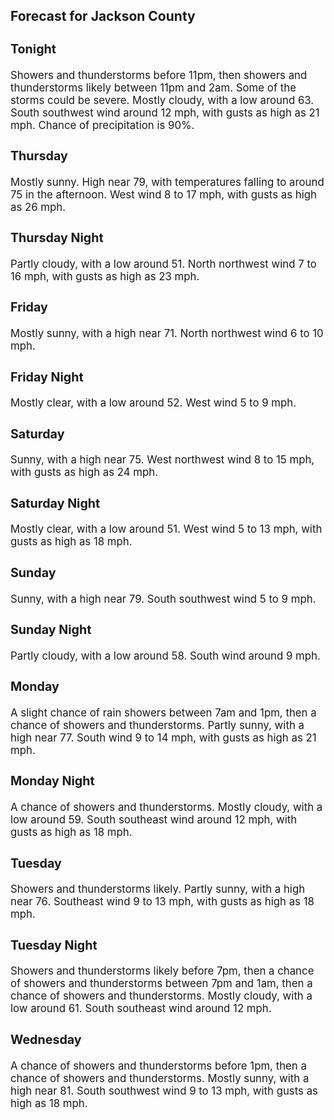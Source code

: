 <div>
   <h2>Forecast for Jackson County</h2>
   <p>
      <div style="font-size:120%">
         <h3>Tonight</h3>Showers and thunderstorms before 11pm, then showers and thunderstorms likely between 11pm and 2am. Some of the storms could
         be severe. Mostly cloudy, with a low around 63. South southwest wind around 12 mph, with gusts as high as 21 mph. Chance of
         precipitation is 90%.<br></div>
   </p>
   <p>
      <div style="font-size:120%">
         <h3>Thursday</h3>Mostly sunny. High near 79, with temperatures falling to around 75 in the afternoon. West wind 8 to 17 mph, with gusts as
         high as 26 mph.<br></div>
   </p>
   <p>
      <div style="font-size:120%">
         <h3>Thursday Night</h3>Partly cloudy, with a low around 51. North northwest wind 7 to 16 mph, with gusts as high as 23 mph.<br></div>
   </p>
   <p>
      <div style="font-size:120%">
         <h3>Friday</h3>Mostly sunny, with a high near 71. North northwest wind 6 to 10 mph.<br></div>
   </p>
   <p>
      <div style="font-size:120%">
         <h3>Friday Night</h3>Mostly clear, with a low around 52. West wind 5 to 9 mph.<br></div>
   </p>
   <p>
      <div style="font-size:120%">
         <h3>Saturday</h3>Sunny, with a high near 75. West northwest wind 8 to 15 mph, with gusts as high as 24 mph.<br></div>
   </p>
   <p>
      <div style="font-size:120%">
         <h3>Saturday Night</h3>Mostly clear, with a low around 51. West wind 5 to 13 mph, with gusts as high as 18 mph.<br></div>
   </p>
   <p>
      <div style="font-size:120%">
         <h3>Sunday</h3>Sunny, with a high near 79. South southwest wind 5 to 9 mph.<br></div>
   </p>
   <p>
      <div style="font-size:120%">
         <h3>Sunday Night</h3>Partly cloudy, with a low around 58. South wind around 9 mph.<br></div>
   </p>
   <p>
      <div style="font-size:120%">
         <h3>Monday</h3>A slight chance of rain showers between 7am and 1pm, then a chance of showers and thunderstorms. Partly sunny, with a high
         near 77. South wind 9 to 14 mph, with gusts as high as 21 mph.<br></div>
   </p>
   <p>
      <div style="font-size:120%">
         <h3>Monday Night</h3>A chance of showers and thunderstorms. Mostly cloudy, with a low around 59. South southeast wind around 12 mph, with gusts
         as high as 18 mph.<br></div>
   </p>
   <p>
      <div style="font-size:120%">
         <h3>Tuesday</h3>Showers and thunderstorms likely. Partly sunny, with a high near 76. Southeast wind 9 to 13 mph, with gusts as high as 18
         mph.<br></div>
   </p>
   <p>
      <div style="font-size:120%">
         <h3>Tuesday Night</h3>Showers and thunderstorms likely before 7pm, then a chance of showers and thunderstorms between 7pm and 1am, then a chance
         of showers and thunderstorms. Mostly cloudy, with a low around 61. South southeast wind around 12 mph.<br></div>
   </p>
   <p>
      <div style="font-size:120%">
         <h3>Wednesday</h3>A chance of showers and thunderstorms before 1pm, then a chance of showers and thunderstorms. Mostly sunny, with a high near
         81. South southwest wind 9 to 13 mph, with gusts as high as 18 mph.<br></div>
   </p>
</div>